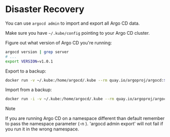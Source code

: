 # Disaster Recovery

You can use `argocd admin` to import and export all Argo CD data.

Make sure you have `~/.kube/config` pointing to your Argo CD cluster.

Figure out what version of Argo CD you're running:

```bash
argocd version | grep server
# ...
export VERSION=v1.0.1
```

Export to a backup:

```bash
docker run -v ~/.kube:/home/argocd/.kube --rm quay.io/argoproj/argocd:$VERSION argocd admin export > backup.yaml
```

Import from a backup:

```bash
docker run -i -v ~/.kube:/home/argocd/.kube --rm quay.io/argoproj/argocd:$VERSION argocd admin import - < backup.yaml
```

> [!NOTE]
> If you are running Argo CD on a namespace different than default remember to pass the namespace parameter (-n <namespace>). 'argocd admin export' will not fail if you run it in the wrong namespace.
